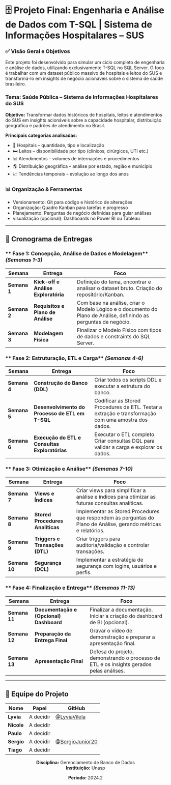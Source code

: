 # 🗄️ Projeto Final: Engenharia e Análise de Dados com T-SQL | Sistema de Informações Hospitalares – SUS


### ✅ Visão Geral e Objetivos

Este projeto foi desenvolvido para simular um ciclo completo de engenharia e análise de dados, utilizando exclusivamente T-SQL no SQL Server. O foco é trabalhar com um dataset público massivo de hospitais e leitos do SUS e transformá-lo em insights de negócio acionáveis sobre o sistema de saúde brasileiro.

### Tema: Saúde Pública – Sistema de Informações Hospitalares do SUS

**Objetivo:**  Transformar dados históricos de hospitais, leitos e atendimentos do SUS em insights acionáveis sobre a capacidade hospitalar, distribuição geográfica e padrões de atendimento no Brasil.

**Principais categorias analisadas:**
- 🏥 Hospitais – quantidade, tipo e localização
- 🛏️ Leitos – disponibilidade por tipo (clínicos, cirúrgicos, UTI etc.)
- 📊 Atendimentos – volumes de internações e procedimentos
- 🌎 Distribuição geográfica – análise por estado, região e município
- 📈 Tendências temporais – evolução ao longo dos anos

###  **📊 Organização & Ferramentas**
- Versionamento: Git para código e histórico de alterações
- Organização: Quadro Kanban para tarefas e progresso
- Planejamento: Perguntas de negócio definidas para guiar análises
- visualização (opcional): Dashboards no Power BI ou Tableau

---

## 📅 Cronograma de Entregas

### ** Fase 1: Concepção, Análise de Dados e Modelagem** *(Semanas 1-3)*

| Semana | Entrega | Foco | 
|--------|---------|------|
| **Semana 1** | **Kick-off e Análise Exploratória** | Definição do tema, encontrar e analisar o dataset bruto. Criação do repositório/Kanban. 
| **Semana 2** | **Requisitos e Plano de Análise** | Com base na análise, criar o Modelo Lógico e o documento do Plano de Análise, definindo as perguntas de negócio. 
| **Semana 3** | **Modelagem Física** | Finalizar o Modelo Físico com tipos de dados e constraints do SQL Server. 

### ** Fase 2: Estruturação, ETL e Carga** *(Semanas 4-6)*

| Semana | Entrega | Foco |
|--------|---------|------|
| **Semana 4** | **Construção do Banco (DDL)** | Criar todos os scripts DDL e executar a estrutura do banco. 
| **Semana 5** | **Desenvolvimento do Processo de ETL em T-SQL** | Codificar as Stored Procedures de ETL. Testar a extração e transformação com uma amostra dos dados. 
| **Semana 6** | **Execução do ETL e Consultas Exploratórias** | Executar o ETL completo. Criar consultas DQL para validar a carga e explorar os dados. 

### ** Fase 3: Otimização e Análise** *(Semanas 7-10)*

| Semana | Entrega | Foco |
|--------|---------|------|
| **Semana 7** | **Views e Índices** | Criar views para simplificar a análise e índices para otimizar as futuras consultas analíticas. 
| **Semana 8** | **Stored Procedures Analíticas** | Implementar as Stored Procedures que respondem às perguntas do Plano de Análise, gerando métricas e relatórios. 
| **Semana 9** | **Triggers e Transações (DTL)** | Criar triggers para auditoria/validação e controlar transações. 
| **Semana 10** | **Segurança (DCL)** | Implementar a estratégia de segurança com logins, usuários e perfis. 

### ** Fase 4: Finalização e Entrega** *(Semanas 11-13)*

| Semana | Entrega | Foco |
|--------|---------|------|
| **Semana 11** | **Documentação e (Opcional) Dashboard** | Finalizar a documentação. Iniciar a criação do dashboard de BI (opcional). 
| **Semana 12** | **Preparação da Entrega Final** | Gravar o vídeo de demonstração e preparar a apresentação final. 
| **Semana 13** | **Apresentação Final** | Defesa do projeto, demonstrando o processo de ETL e os insights gerados pelas análises. 

---

## 👥 Equipe do Projeto

| Nome | Papel | GitHub |
|------|-------|--------|
| **Lyvia** | A decidir | [@LyviaVilela](https://github.com/LyviaVilela) |
| **Nicole** | A decidir | |
| **Paulo** | A decidir | |
| **Sergio** | A decidir | [@SergioJunior20](https://github.com/SergioJunior20) |
| **Tiago** | A decidir | |


<div align="center">

**Disciplina:** Gerenciamento de Banco de Dados  
**Instituição:** Unasp 

**Período:** 2024.2


